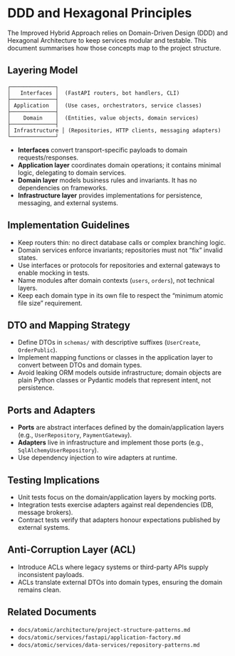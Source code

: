 # DDD and Hexagonal Principles

The Improved Hybrid Approach relies on Domain-Driven Design (DDD) and Hexagonal Architecture to keep services modular and testable. This document summarises how those concepts map to the project structure.

## Layering Model

```
┌──────────────┐
│   Interfaces │  (FastAPI routers, bot handlers, CLI)
├──────────────┤
│ Application  │  (Use cases, orchestrators, service classes)
├──────────────┤
│    Domain    │  (Entities, value objects, domain services)
├──────────────┤
│ Infrastructure │ (Repositories, HTTP clients, messaging adapters)
└──────────────┘
```

- **Interfaces** convert transport-specific payloads to domain requests/responses.
- **Application layer** coordinates domain operations; it contains minimal logic, delegating to domain services.
- **Domain layer** models business rules and invariants. It has no dependencies on frameworks.
- **Infrastructure layer** provides implementations for persistence, messaging, and external systems.

## Implementation Guidelines

- Keep routers thin: no direct database calls or complex branching logic.
- Domain services enforce invariants; repositories must not “fix” invalid states.
- Use interfaces or protocols for repositories and external gateways to enable mocking in tests.
- Name modules after domain contexts (`users`, `orders`), not technical layers.
- Keep each domain type in its own file to respect the “minimum atomic file size” requirement.

## DTO and Mapping Strategy

- Define DTOs in `schemas/` with descriptive suffixes (`UserCreate`, `OrderPublic`).
- Implement mapping functions or classes in the application layer to convert between DTOs and domain types.
- Avoid leaking ORM models outside infrastructure; domain objects are plain Python classes or Pydantic models that represent intent, not persistence.

## Ports and Adapters

- **Ports** are abstract interfaces defined by the domain/application layers (e.g., `UserRepository`, `PaymentGateway`).
- **Adapters** live in infrastructure and implement those ports (e.g., `SqlAlchemyUserRepository`).
- Use dependency injection to wire adapters at runtime.

## Testing Implications

- Unit tests focus on the domain/application layers by mocking ports.
- Integration tests exercise adapters against real dependencies (DB, message brokers).
- Contract tests verify that adapters honour expectations published by external systems.

## Anti-Corruption Layer (ACL)

- Introduce ACLs where legacy systems or third-party APIs supply inconsistent payloads.
- ACLs translate external DTOs into domain types, ensuring the domain remains clean.

## Related Documents

- `docs/atomic/architecture/project-structure-patterns.md`
- `docs/atomic/services/fastapi/application-factory.md`
- `docs/atomic/services/data-services/repository-patterns.md`
